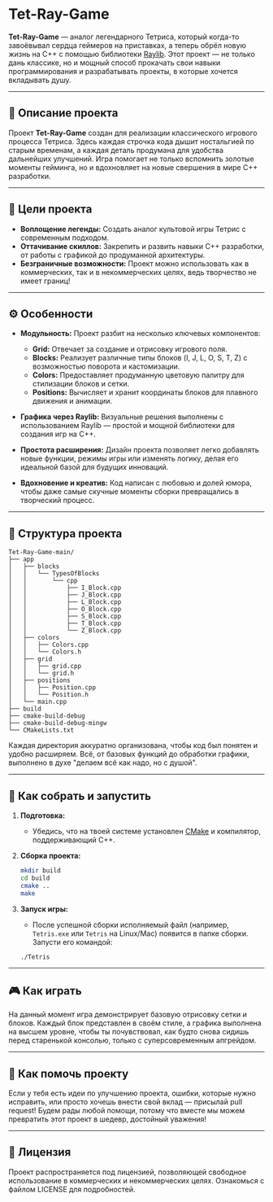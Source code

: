 # Tet-Ray-Game

**Tet-Ray-Game** — аналог легендарного Тетриса, который когда-то завоёвывал сердца геймеров на приставках, а теперь обрёл новую жизнь на C++ с помощью библиотеки [Raylib](https://www.raylib.com/). Этот проект — не только дань классике, но и мощный способ прокачать свои навыки программирования и разрабатывать проекты, в которые хочется вкладывать душу.

---

## 📖 Описание проекта

Проект **Tet-Ray-Game** создан для реализации классического игрового процесса Тетриса. Здесь каждая строчка кода дышит ностальгией по старым временам, а каждая деталь продумана для удобства дальнейших улучшений. Игра помогает не только вспомнить золотые моменты гейминга, но и вдохновляет на новые свершения в мире C++ разработки.

---

## 🎯 Цели проекта

- **Воплощение легенды:** Создать аналог культовой игры Тетрис с современным подходом.
- **Оттачивание скиллов:** Закрепить и развить навыки C++ разработки, от работы с графикой до продуманной архитектуры.
- **Безграничные возможности:** Проект можно использовать как в коммерческих, так и в некоммерческих целях, ведь творчество не имеет границ!

---

## ⚙️ Особенности

- **Модульность:** Проект разбит на несколько ключевых компонентов:
  - **Grid:** Отвечает за создание и отрисовку игрового поля.
  - **Blocks:** Реализует различные типы блоков (I, J, L, O, S, T, Z) с возможностью поворота и кастомизации.
  - **Colors:** Предоставляет продуманную цветовую палитру для стилизации блоков и сетки.
  - **Positions:** Вычисляет и хранит координаты блоков для плавного движения и анимации.

- **Графика через Raylib:** Визуальные решения выполнены с использованием Raylib — простой и мощной библиотеки для создания игр на C++.

- **Простота расширения:** Дизайн проекта позволяет легко добавлять новые функции, режимы игры или изменять логику, делая его идеальной базой для будущих инноваций.

- **Вдохновение и креатив:** Код написан с любовью и долей юмора, чтобы даже самые скучные моменты сборки превращались в творческий процесс.

---

## 📂 Структура проекта

```
Tet-Ray-Game-main/
├── app
│   ├── blocks
│   │   └── TypesOfBlocks
│   │       └── cpp
│   │           ├── I_Block.cpp
│   │           ├── J_Block.cpp
│   │           ├── L_Block.cpp
│   │           ├── O_Block.cpp
│   │           ├── S_Block.cpp
│   │           ├── T_Block.cpp
│   │           └── Z_Block.cpp
│   ├── colors
│   │   ├── Colors.cpp
│   │   └── Colors.h
│   ├── grid
│   │   ├── grid.cpp
│   │   └── grid.h
│   ├── positions
│   │   ├── Position.cpp
│   │   └── Position.h
│   └── main.cpp
├── build
├── cmake-build-debug
├── cmake-build-debug-mingw
└── CMakeLists.txt
```

Каждая директория аккуратно организована, чтобы код был понятен и удобно расширяем. Всё, от базовых функций до обработки графики, выполнено в духе "делаем всё как надо, но с душой".

---

## 🚀 Как собрать и запустить

1. **Подготовка:**
   - Убедись, что на твоей системе установлен [CMake](https://cmake.org/) и компилятор, поддерживающий C++.

2. **Сборка проекта:**

   ```bash
   mkdir build
   cd build
   cmake ..
   make
   ```

3. **Запуск игры:**
   - После успешной сборки исполняемый файл (например, `Tetris.exe` или `Tetris` на Linux/Mac) появится в папке сборки. Запусти его командой:

   ```bash
   ./Tetris
   ```

---

## 🎮 Как играть

На данный момент игра демонстрирует базовую отрисовку сетки и блоков. Каждый блок представлен в своём стиле, а графика выполнена на высшем уровне, чтобы ты почувствовал, как будто снова сидишь перед старенькой консолью, только с суперсовременным апгрейдом.

---

## 🤝 Как помочь проекту

Если у тебя есть идеи по улучшению проекта, ошибки, которые нужно исправить, или просто хочешь внести свой вклад — присылай pull request! Будем рады любой помощи, потому что вместе мы можем превратить этот проект в шедевр, достойный уважения!

---

## 📜 Лицензия

Проект распространяется под лицензией, позволяющей свободное использование в коммерческих и некоммерческих целях. Ознакомься с файлом LICENSE для подробностей.